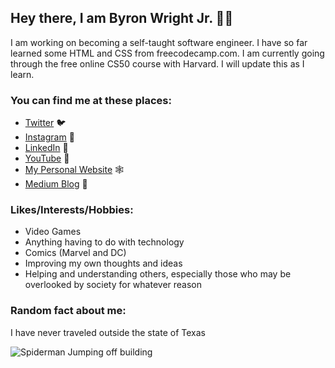 ## Hey there, I am Byron Wright Jr. 👋🏽

I am working on becoming a self-taught software engineer. I have so far learned some  HTML and CSS from freecodecamp.com. I am currently going through the free online CS50 course with Harvard. I will update this as I learn.

### You can find me at these places:
* [Twitter](https://www.twitter.com/byronwrightjr) 🐦
* [Instagram](https://www.instagram.com/byroncwrightjr) 📸
* [LinkedIn](https://www.linkedin.com/in/byronwrightjr) 🔗
* [YouTube](https://www.youtube.com/channel/UCH_dEUH3rm29_7laJAGRS6w) 🎥
* [My Personal Website](https://byronwrightjr.com) 🕸
* [Medium Blog](https://byronwrightjr.medium.com) 📝

### Likes/Interests/Hobbies:
* Video Games
* Anything having to do with technology
* Comics (Marvel and DC)
* Improving my own thoughts and ideas
* Helping and understanding others, especially those who may be overlooked by society for whatever reason

### Random fact about me:
I have never traveled outside the state of Texas

![Spiderman Jumping off building](https://media1.giphy.com/media/l46C5YyhNUlhFLlio/giphy.gif?cid=790b7611df538b7cde8e1da81dbf01e0500ed0304bd8c917&rid=giphy.gif&ct=g) 
